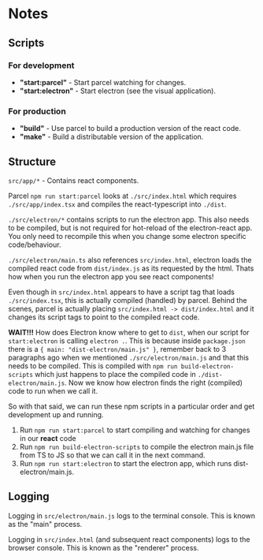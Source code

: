 # Notes

## Scripts

### For development

* **"start:parcel"** - Start parcel watching for changes.
* **"start:electron"** - Start electron (see the visual application).

### For production

* **"build"** - Use parcel to build a production version of the react code.
* **"make"** - Build a distributable version of the application.

## Structure

`src/app/*` - Contains react components.

Parcel `npm run start:parcel` looks at `./src/index.html` which requires `./src/app/index.tsx` and compiles the react-typescript into `./dist`.

`./src/electron/*` contains scripts to run the electron app. This also needs to be compiled, but is not required for hot-reload of the electron-react app.
You only need to recompile this when you change some electron specific code/behaviour.

`./src/electron/main.ts` also references `src/index.html`, electron loads the compiled react code from `dist/index.js` as its requested by the html.
Thats how when you run the electron app you see react components!

Even though in `src/index.html` appears to have a script tag that loads `./src/index.tsx`, this is actually compiled (handled) by parcel.
Behind the scenes, parcel is actually placing `src/index.html -> dist/index.html` and it changes its script tags to point to the compiled react code.

**WAIT!!!** How does Electron know where to get to `dist`, when our script for `start:electron` is calling `electron .`.
This is because inside `package.json` there is a `{ main: "dist-electron/main.js" }`, remember back to 3 paragraphs ago when we mentioned `./src/electron/main.js` and that this needs to be compiled. This is compiled with `npm run build-electron-scripts` which just happens to place the compiled code in `./dist-electron/main.js`. Now we know how electron finds the right (compiled) code to run when we call it.

So with that said, we can run these npm scripts in a particular order and get development up and running.

1. Run `npm run start:parcel` to start compiling and watching for changes in our **react** code
2. Run `npm run build-electron-scripts` to compile the electron main.js file from TS to JS so that we can call it in the next command.
3. Run `npm run start:electron` to start the electron app, which runs dist-electron/main.js.

## Logging

Logging in `src/electron/main.js` logs to the terminal console. This is known as the "main" process.

Logging in `src/index.html` (and subsequent react components) logs to the browser console. This is known as the "renderer" process.
